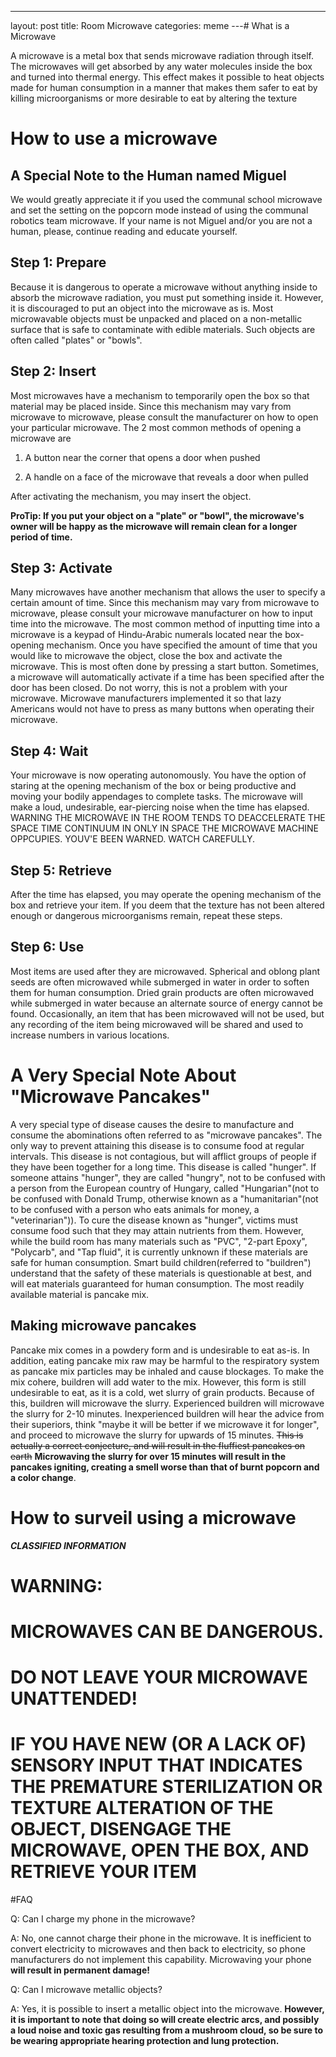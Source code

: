 ---
layout: post
title: Room Microwave
categories: meme
---# What is a Microwave

A microwave is a metal box that sends microwave radiation through itself. The microwaves will get absorbed by any water molecules inside the box and turned into thermal energy. This effect makes it possible to heat objects made for human consumption in a manner that makes them safer to eat by killing microorganisms or more desirable to eat by altering the texture

# How to use a microwave

## A Special Note to the Human named Miguel
We would greatly appreciate it if you used the communal school microwave and set the setting on the popcorn mode instead of using the communal robotics team microwave. If your name is not Miguel and/or you are not a human, please, continue reading and educate yourself.

## Step 1: Prepare

Because it is dangerous to operate a microwave without anything inside to absorb the microwave radiation, you must put something inside it. However, it is discouraged to put an object into the microwave as is. Most microwavable objects must be unpacked and placed on a non-metallic surface that is safe to contaminate with edible materials. Such objects are often called "plates" or "bowls".

## Step 2: Insert

Most microwaves have a mechanism to temporarily open the box so that material may be placed inside. Since this mechanism may vary from microwave to microwave, please consult the manufacturer on how to open your particular microwave. The 2 most common methods of opening a microwave are 

1. A button near the corner that opens a door when pushed

1. A handle on a face of the microwave that reveals a door when pulled

After activating the mechanism, you may insert the object.

**ProTip: If you put your object on a "plate" or "bowl", the microwave's owner will be happy as the microwave will remain clean for a longer period of time.**

## Step 3: Activate

Many microwaves have another mechanism that allows the user to specify a certain amount of time. Since this mechanism may vary from microwave to microwave, please consult your microwave manufacturer on how to input time into the microwave. The most common method of inputting time into a microwave is a keypad of Hindu-Arabic numerals located near the box-opening mechanism. Once you have specified the amount of time that you would like to microwave the object, close the box and activate the microwave. This is most often done by pressing a start button. Sometimes, a microwave will automatically activate if a time has been specified after the door has been closed. Do not worry, this is not a problem with your microwave. Microwave manufacturers implemented it so that lazy Americans would not have to press as many buttons when operating their microwave. 

## Step 4: Wait

Your microwave is now operating autonomously. You have the option of staring at the opening mechanism of the box or being productive and moving your bodily appendages to complete tasks. The microwave will make a loud, undesirable, ear-piercing noise when the time has elapsed. WARNING THE MICROWAVE IN THE ROOM TENDS TO DEACCELERATE THE SPACE TIME CONTINUUM IN ONLY IN SPACE THE MICROWAVE MACHINE OPPCUPIES. YOUV'E BEEN WARNED. WATCH CAREFULLY. 


## Step 5: Retrieve

After the time has elapsed, you may operate the opening mechanism of the box and retrieve your item. If you deem that the texture has not been altered enough or dangerous microorganisms remain, repeat these steps.

## Step 6: Use

Most items are used after they are microwaved. Spherical and oblong plant seeds are often microwaved while submerged in water in order to soften them for human consumption. Dried grain products are often microwaved while submerged in water because an alternate source of energy cannot be found. Occasionally, an item that has been microwaved will not be used, but any recording of the item being microwaved will be shared and used to increase numbers in various locations.

# A Very Special Note About "Microwave Pancakes"

A very special type of disease causes the desire to manufacture and consume the abominations often referred to as "microwave pancakes". The only way to prevent attaining this disease is to consume food at regular intervals. This disease is not contagious, but will afflict groups of people if they have been together for a long time. This disease is called "hunger". If someone attains "hunger", they are called "hungry", not to be confused with a person from the European country of Hungary, called "Hungarian"\(not to be confused with Donald Trump, otherwise known as a "humanitarian"\(not to be confused with a person who eats animals for money, a "veterinarian")). To cure the disease known as "hunger", victims must consume food such that they may attain nutrients from them. However, while the build room has many materials such as "PVC", "2-part Epoxy", "Polycarb", and "Tap fluid", it is currently unknown if these materials are safe for human consumption. Smart build children(referred to "buildren") understand that the safety of these materials is questionable at best, and will eat materials guaranteed for human consumption. The most readily available material is pancake mix. 

## Making microwave pancakes

Pancake mix comes in a powdery form and is undesirable to eat as-is. In addition, eating pancake mix raw may be harmful to the respiratory system as pancake mix particles may be inhaled and cause blockages. To make the mix cohere, buildren will add water to the mix. However, this form is still undesirable to eat, as it is a cold, wet slurry of grain products. Because of this, buildren will microwave the slurry. Experienced buildren will microwave the slurry for 2-10 minutes. Inexperienced buildren will hear the advice from their superiors, think "maybe it will be better if we microwave it for longer", and proceed to microwave the slurry for upwards of 15 minutes. ~~This is actually a correct conjecture, and will result in the fluffiest pancakes on earth~~ **Microwaving the slurry for over 15 minutes will result in the pancakes igniting, creating a smell worse than that of burnt popcorn and a color change**.

# How to surveil using a microwave

***CLASSIFIED INFORMATION***


# WARNING:

# MICROWAVES CAN BE DANGEROUS.
# DO NOT LEAVE YOUR MICROWAVE UNATTENDED!
# IF YOU HAVE NEW (OR A LACK OF) SENSORY INPUT THAT INDICATES THE PREMATURE STERILIZATION OR TEXTURE ALTERATION OF THE OBJECT, DISENGAGE THE MICROWAVE, OPEN THE BOX, AND RETRIEVE YOUR ITEM

#FAQ

Q: Can I charge my phone in the microwave?

A: No, one cannot charge their phone in the microwave. It is inefficient to convert electricity to microwaves and then back to electricity, so phone manufacturers do not implement this capability. Microwaving your phone **will result in permanent damage!**

Q: Can I microwave metallic objects?

A: Yes, it is possible to insert a metallic object into the microwave. **However, it is important to note that doing so will create electric arcs, and possibly a loud noise and toxic gas resulting from a mushroom cloud, so be sure to be wearing appropriate hearing protection and lung protection.**